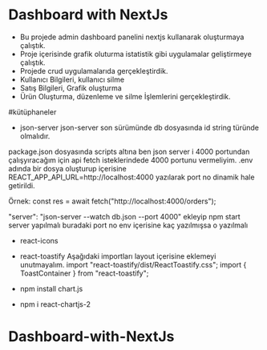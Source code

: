 # Dashboard with NextJs
- Bu projede admin dashboard panelini nextjs kullanarak oluşturmaya çalıştık.
- Proje içerisinde grafik oluturma istatistik gibi uygulamalar geliştirmeye çalıştık.
- Projede crud uygulamalarıda gerçekleştirdik.
- Kullanıcı Bilgileri, kullanıcı silme
- Satış Bilgileri, Grafik oluşturma
- Ürün Oluşturma, düzenleme ve silme
        İşlemlerini gerçekleştirdik.            

#kütüphaneler
- json-server
json-server son sürümünde db dosyasında id string türünde olmalıdır.

package.json dosyasında scripts altına ben json server i 4000 portundan çalışyıracağım için api fetch isteklerindede 4000 portunu vermeliyim.
.env adında bir dosya oluşturup içerisine
REACT_APP_API_URL=http://localhost:4000 yazılarak port no dinamik hale getirildi.

Örnek:
const res = await fetch("http://localhost:4000/orders");

"server": "json-server --watch db.json --port 4000" ekleyip npm start server yapılmalı
buradaki port no env içerisine kaç yazılmışsa o yazılmalı 


- react-icons

- react-toastify 
Aşağıdaki importları layout içerisine eklemeyi unutmayalım.
import "react-toastify/dist/ReactToastify.css";
import { ToastContainer } from "react-toastify";

- npm install chart.js
- npm i react-chartjs-2
# Dashboard-with-NextJs
